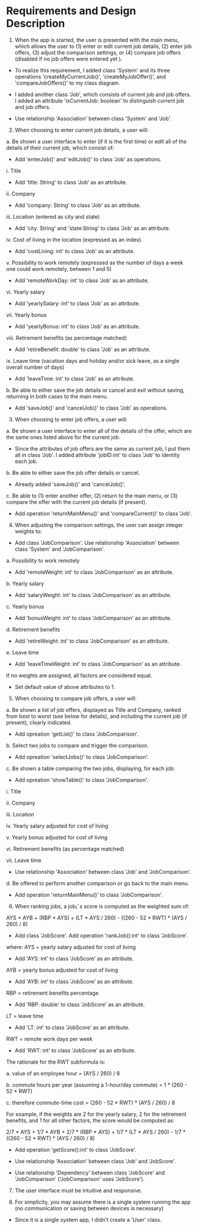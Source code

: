 # Requirements and Design Description

1.	When the app is started, the user is presented with the main menu, which allows the user to 
(1) enter or edit current job details, (2) enter job offers, (3) adjust the comparison settings, 
or (4) compare job offers (disabled if no job offers were entered yet ). 

- To realize this requirement, I added class 'System' and its three operations 'createMyCurrentJob()', 'createMyJobOffer()', and 'compareJobOffers()' to my class diagram. 

- I added another class 'Job', which consists of current job and job offers. I added an attribute 'isCurrentJob: boolean' to distinguish current job and job offers.

- Use relationship 'Association' between class 'System' and 'Job'.


2.	When choosing to enter current job details, a user will:

a.	Be shown a user interface to enter (if it is the first time) or edit all of the details of their current job, which consist of:

- Add 'enterJob()' and 'editJob()' to class 'Job' as operations.

i.	Title

- Add 'title: String' to class 'Job' as an attribute.

ii.	Company

- Add 'company: String' to class 'Job' as an attribute.

iii.	Location (entered as city and state)

- Add 'city: String' and 'state:String' to class 'Job' as an attribute.

iv.	Cost of living in the location (expressed as an index)

- Add 'costLiving: int' to class 'Job' as an attribute.

v.	Possibility to work remotely (expressed as the number of days a week one could work remotely, between 1 and 5)

- Add 'remoteWorkDay: int' to class 'Job' as an attribute.

vi.	Yearly salary

- Add 'yearlySalary: int' to class 'Job' as an attribute.

vii.	Yearly bonus

- Add 'yearlyBonus: int' to class 'Job' as an attribute.

viii.	Retirement benefits (as percentage matched)

- Add 'retireBenefit: double' to class 'Job' as an attribute.

ix.	Leave time (vacation days and holiday and/or sick leave, as a single overall number of days)

- Add 'leaveTime: int' to class 'Job' as an attribute.

b.	Be able to either save the job details or cancel and exit without saving, returning in both cases to the main menu.

- Add 'saveJob()' and 'cancelJob()' to class 'Job' as operations.


3.	When choosing to enter job offers, a user will:

a.	Be shown a user interface to enter all of the details of the offer, which are the same ones listed above for the current job.

- Since the attributes of job offers are the same as current job, I put them all in class 'Job'. I added attribute 'jobID:int' to class 'Job' to identity each job.

b.	Be able to either save the job offer details or cancel.

- Already added 'saveJob()' and 'cancelJob()'.

c.	Be able to (1) enter another offer, (2) return to the main menu, or (3) compare the offer with the current job details (if present).

- Add operation 'returnMainMenu()' and 'compareCurrent()' to class 'Job'.


4.	When adjusting the comparison settings, the user can assign integer weights to:

- Add class 'JobComparison'. Use relationship 'Association' between class 'System' and 'JobComparison'.

a.	Possibility to work remotely

- Add 'remoteWeight: int' to class 'JobComparison' as an attribute.

b.	Yearly salary

- Add 'salaryWeight: int' to class 'JobComparison' as an attribute.

c.	Yearly bonus

- Add 'bonusWeight: int' to class 'JobComparison' as an attribute.

d.	Retirement benefits

- Add 'retireWeight: int' to class 'JobComparison' as an attribute.

e.	Leave time

- Add 'leaveTimeWeight: int' to class 'JobComparison' as an attribute.

If no weights are assigned, all factors are considered equal.

- Set default value of above attributes to 1.

5.	When choosing to compare job offers, a user will:

a.	Be shown a list of job offers, displayed as Title and Company, ranked from best to worst (see below for details), and including the current job (if present), clearly indicated.

- Add opreation 'getList()' to class 'JobComparison'.

b.	Select two jobs to compare and trigger the comparison.

- Add opreation 'selectJobs()' to class 'JobComparison'.

c.	Be shown a table comparing the two jobs, displaying, for each job:

- Add opreation 'showTable()' to class 'JobComparison'.

i.	Title

ii.	Company

iii.	Location

iv.	Yearly salary adjusted for cost of living

v.	Yearly bonus adjusted for cost of living

vi.	Retirement benefits (as percentage matched)

vii.	Leave time

- Use relationship 'Association' between class 'Job' and 'JobComparison'.

d.	Be offered to perform another comparison or go back to the main menu.

- Add operation 'returnMainMenu()' to class 'JobComparison'.


6.	When ranking jobs, a job¡¯s score is computed as the weighted sum of:

AYS + AYB + (RBP * AYS) + (LT * AYS / 260) - ((260 - 52 * RWT) * (AYS / 260) / 8)

- Add class 'JobScore'. Add operation 'rankJob():int' to class 'JobScore'.

where:
AYS = yearly salary adjusted for cost of living

- Add 'AYS: int' to class 'JobScore' as an attribute.

AYB = yearly bonus adjusted for cost of living

- Add 'AYB: int' to class 'JobScore' as an attribute.

RBP = retirement benefits percentage

- Add 'RBP: double' to class 'JobScore' as an attribute.

LT = leave time

- Add 'LT: int' to class 'JobScore' as an attribute.

RWT = remote work days per week

- Add 'RWT: int' to class 'JobScore' as an attribute.

The rationale for the RWT subformula is:

a.	value of an employee hour = (AYS / 260) / 8

b.	commute hours per year (assuming a 1-hour/day commute) =
1 * (260 - 52 * RWT)

c.	therefore commute-time cost = (260 - 52 * RWT) * (AYS / 260) / 8

For example, if the weights are 2 for the yearly salary, 2 for the retirement benefits, and 1 for all other factors, the score would be computed as:

2/7 * AYS + 1/7 * AYB + 2/7 * (RBP * AYS) + 1/7 * (LT * AYS / 260) - 1/7 * ((260 - 52 * RWT) * (AYS / 260) / 8)

- Add operation 'getScore():int' to class 'JobScore'.

- Use relationship 'Association' between class 'Job' and 'JobScore'.

- Use relationship 'Dependency' between class 'JobScore' and 'JobComparison' ('JobComparison' uses 'JobScore').


7.	The user interface must be intuitive and responsive.


8.	For simplicity, you may assume there is a single system running the app (no communication or saving between devices is necessary)

- Since it is a single system app, I didn't create a 'User' class.
